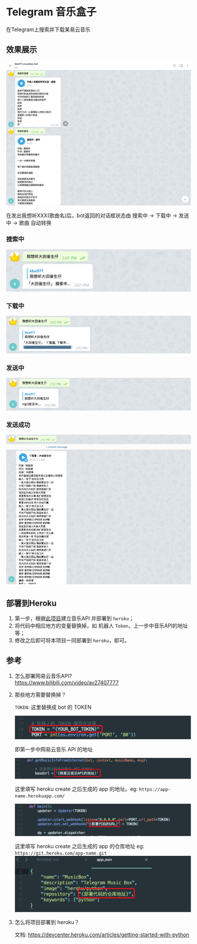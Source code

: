 # Telegram 音乐盒子
在Telegram上搜索并下载某易云音乐


## 效果展示

![效果展示](./images/music_box_0.png)

在发出我想听XXX(歌曲名)后，bot返回的对话框状态由 搜索中 -> 下载中 -> 发送中 -> 歌曲 自动转换

### 搜索中
![搜索中](./images/music_box_1.png)  

### 下载中
![下载中](./images/music_box_2.png)  

### 发送中
![发送中](./images/music_box_3.png)  

### 发送成功
![发送成功](./images/music_box_4.png)  



## 部署到Heroku

1. 第一步，根据[此项目](https://github.com/Binaryify/NeteaseCloudMusicApi)建立音乐API 并部署到 `heroku`；
2. 将代码中相应地方的变量替换掉，如 机器人 `Token`，上一步中音乐API的地址等；
3. 修改之后即可将本项目一同部署到 `heroku`，即可。



## 参考

1. 怎么部署网易云音乐API?  
   https://www.bilibili.com/video/av27407777

2. 那些地方需要替换掉？

   `TOKEN`: 这里替换成 bot 的 TOKEN
   
	![1](./images/1.png)
   
   即第一步中网易云音乐 API 的地址
   
   ![1](./images/2.png)
   
    这里填写 heroku create 之后生成的 app 的地址。eg: `https://app-name.herokuapp.com/`
   
   ![1](./images/3.png)
   
     这里填写 heroku create 之后生成的 app 的仓库地址 eg: `https://git.heroku.com/app-name.git`![1](./images/4.png)

3. 怎么将项目部署到 heroku？

   文档: https://devcenter.heroku.com/articles/getting-started-with-python

   

   
